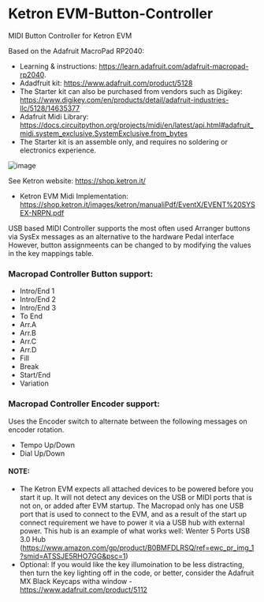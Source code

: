 # Ketron EVM-Button-Controller

MIDI Button Controller for Ketron EVM

Based on the Adafruit MacroPad RP2040: 
- Learning & instructions: https://learn.adafruit.com/adafruit-macropad-rp2040. 
- Adadfruit kit: https://www.adafruit.com/product/5128
- The Starter kit can also be purchased from vendors such as Digikey: https://www.digikey.com/en/products/detail/adafruit-industries-llc/5128/14635377
- Adafruit Midi Library: https://docs.circuitpython.org/projects/midi/en/latest/api.html#adafruit_midi.system_exclusive.SystemExclusive.from_bytes
- The Starter kit is an assemble only, and requires no soldering or electronics experience.

![image](https://github.com/user-attachments/assets/19278331-ac43-4239-b7ca-eed1cd57c6f6)

See Ketron website: https://shop.ketron.it/
- Ketron EVM Midi Implementation: https://shop.ketron.it/images/ketron/manualiPdf/EventX/EVENT%20SYSEX-NRPN.pdf

USB based MIDI Controller supports the most often used Arranger buttons via SysEx messages as an alternative to the hardware Pedal interface However, button assignmeents can be changed to by modifying the values in the key mappings table.

### Macropad Controller Button support:
- Intro/End 1
- Intro/End 2
- Intro/End 3
- To End
- Arr.A
- Arr.B
- Arr.C
- Arr.D
- Fill
- Break
- Start/End
- Variation
  
### Macropad Controller Encoder support:
Uses the Encoder switch to alternate between the following messages on encoder rotation.
- Tempo Up/Down
- Dial Up/Down
  
#### NOTE: 
- The Ketron EVM expects all attached devices to be powered before you start it up. It will not detect any devices on the USB or MIDI ports that is not on, or added after EVM startup. The Macropad only has one USB port that is used to connect to the EVM, and as a result of the start up connect requirement we have to power it via a USB hub with external power. This hub is an example of what works well:  Wenter 5 Ports USB 3.0 Hub (https://www.amazon.com/gp/product/B0BMFDLRSQ/ref=ewc_pr_img_1?smid=ATSSJE5RHO7GG&psc=1)
- Optional: If you would like the key illumoination to be less distracting, then turn the key lighting off in the code, or better, consider the Adafruit MX Black Keycaps witha window - https://www.adafruit.com/product/5112 






